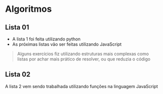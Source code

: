 # Algoritmos
## Lista 01
* A lista 1 foi feita utilizando python 
* As próximas listas vão ser feitas utilizando JavaScript
> Alguns exercícios fiz utilizando estruturas mais complexas como listas por achar mais prático de resolver, ou que reduzia o código

## Lista 02
A lista 2 vem sendo trabalhada utilizando funções na linguagem JavaScript

